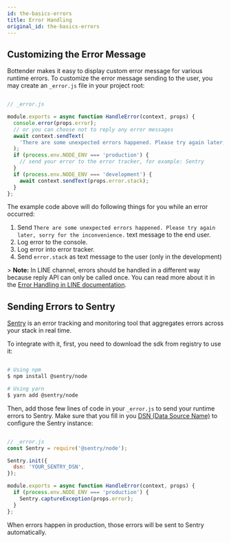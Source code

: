 ```yaml
---
id: the-basics-errors
title: Error Handling
original_id: the-basics-errors
---
```

## Customizing the Error Message

Bottender makes it easy to display custom error message for various runtime errors. To customize the error message sending to the user, you may create an `_error.js` file in your project root:

```js

// _error.js

module.exports = async function HandleError(context, props) {
  console.error(props.error);
  // or you can choose not to reply any error messages
  await context.sendText(
    'There are some unexpected errors happened. Please try again later, sorry for the inconvenience.'
  );
  if (process.env.NODE_ENV === 'production') {
    // send your error to the error tracker, for example: Sentry
  }
  if (process.env.NODE_ENV === 'development') {
    await context.sendText(props.error.stack);
  }
};

```

The example code above will do following things for you while an error occurred:

1.  Send `There are some unexpected errors happened. Please try again later, sorry for the inconvenience.` text message to the end user.
2.  Log error to the console.
3.  Log error into error tracker.
4.  Send `error.stack` as text message to the user (only in the development)

&gt; **Note:** In LINE channel, errors should be handled in a different way because reply API can only be called once. You can read more about it in the [Error Handling in LINE documentation](channel-line-errors.md).

## Sending Errors to Sentry

[Sentry](https://sentry.io) is an error tracking and monitoring tool that aggregates errors across your stack in real time.

To integrate with it, first, you need to download the sdk from registry to use it:

```sh

# Using npm
$ npm install @sentry/node

# Using yarn
$ yarn add @sentry/node

```

Then, add those few lines of code in your `_error.js` to send your runtime errors to Sentry. Make sure that you fill in you [DSN (Data Source Name)](https://docs.sentry.io/error-reporting/quickstart/?platform=node) to configure the Sentry instance:

```js

// _error.js
const Sentry = require('@sentry/node');

Sentry.init({
  dsn: 'YOUR_SENTRY_DSN',
});

module.exports = async function HandleError(context, props) {
  if (process.env.NODE_ENV === 'production') {
    Sentry.captureException(props.error);
  }
};

```

When errors happen in production, those errors will be sent to Sentry automatically.
